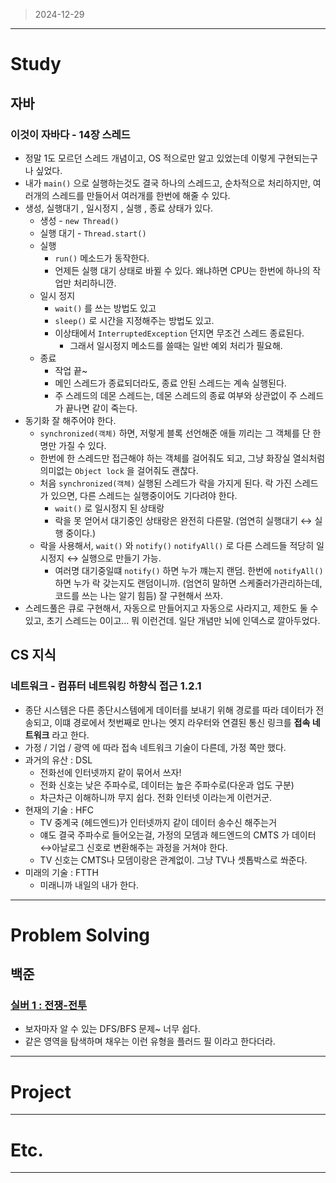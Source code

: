 > 2024-12-29
> 

---

# Study

## 자바

### 이것이 자바다 - 14장 스레드

- 정말 1도 모르던 스레드 개념이고, OS 적으로만 알고 있었는데 이렇게 구현되는구나 싶었다.
- 내가 `main()` 으로 실행하는것도 결국 하나의 스레드고, 순차적으로 처리하지만, 여러개의 스레드를 만들어서 여러개를 한번에 해줄 수 있다.
- 생성, 실행대기 , 일시정지 , 실행 , 종료 상태가 있다.
    - 생성 - `new Thread()`
    - 실행 대기 - `Thread.start()`
    - 실행
        - `run()` 메소드가 동작한다.
        - 언제든 실행 대기 상태로 바뀔 수 있다. 왜냐하면 CPU는 한번에 하나의 작업만 처리하니깐.
    - 일시 정지
        - `wait()` 를 쓰는 방법도 있고
        - `sleep()` 로 시간을 지정해주는 방법도 있고.
        - 이상태에서 `InterruptedException` 던지면 무조건 스레드 종료된다.
            - 그래서 일시정지 메소드를 쓸때는 일반 예외 처리가 필요해.
    - 종료
        - 작업 끝~
        - 메인 스레드가 종료되더라도, 종료 안된 스레드는 계속 실행된다.
        - 주 스레드의 데몬 스레드는, 데몬 스레드의 종료 여부와 상관없이 주 스레드가 끝나면 같이 죽는다.
- 동기화 잘 해주어야 한다.
    - `synchronized(객체)` 하면, 저렇게 블록 선언해준 애들 끼리는 그 객체를 단 한명만 가질 수 있다.
    - 한번에 한 스레드만 접근해야 하는 객체를 걸어줘도 되고, 그냥 화장실 열쇠처럼 의미없는 `Object lock` 을 걸어줘도 괜찮다.
    - 처음 `synchronized(객체)` 실행된 스레드가 락을 가지게 된다. 락 가진 스레드가 있으면, 다른 스레드는 실행중이어도 기다려야 한다.
        - `wait()` 로 일시정지 된 상태랑
        - 락을 못 얻어서 대기중인 상태랑은 완전히 다른말. (엄연히 실행대기 ↔ 실행 중이다.)
    - 락을 사용해서, `wait()` 와 `notify()` `notifyAll()` 로 다른 스레드들 적당히 일시정지 ↔ 실행으로 만들기 가능.
        - 여러명 대기중일떄 `notify()` 하면 누가 꺠는지 랜덤. 한번에 `notifyAll()` 하면 누가 락 갖는지도 랜덤이니까. (엄연히 말하면 스케줄러가관리하는데, 코드를 쓰는 나는 알기 힘듬) 잘 구현해서 쓰자.
- 스레드풀은 큐로 구현해서, 자동으로 만들어지고 자동으로 사라지고, 제한도 둘 수 있고, 초기 스레드는 0이고… 뭐 이런건데. 일단 개념만 뇌에 인덱스로 깔아두었다.

## CS 지식

### 네트워크 - 컴퓨터 네트워킹 하향식 접근 1.2.1

- 종단 시스템은 다른 종단시스템에게 데이터를 보내기 위해 경로를 따라 데이터가 전송되고, 이떄 경로에서 첫번째로 만나는 엣지 라우터와 연결된 통신 링크를 **접속 네트워크** 라고 한다.
- 가정 / 기업 / 광역 에 따라 접속 네트워크 기술이 다른데, 가정 쪽만 했다.
- 과거의 유산 : DSL
    - 전화선에 인터넷까지 같이 묶어서 쓰자!
    - 전화 신호는 낮은 주파수로, 데이터는 높은 주파수로(다운과 업도 구분)
    - 차근차근 이해하니까 무지 쉽다. 전화 인터넷 이라는게 이런거군.
- 현재의 기술 : HFC
    - TV 중계국 (헤드엔드)가 인터넷까지 같이 데이터 송수신 해주는거
    - 얘도 결국 주파수로 들어오는걸, 가정의 모뎀과 헤드엔드의 CMTS 가 데이터↔아날로그 신호로 변환해주는 과정을 거쳐야 한다.
    - TV 신호는 CMTS나 모뎀이랑은 관계없이. 그냥 TV나 셋톱박스로 쏴준다.
- 미래의 기술 : FTTH
    - 미래니까 내일의 내가 한다.

---

# Problem Solving

## 백준

### [실버 1 : 전쟁-전투](https://www.acmicpc.net/problem/1303)

- 보자마자 알 수 있는 DFS/BFS 문제~ 너무 쉽다.
- 같은 영역을 탐색하며 채우는 이런 유형을 플러드 필 이라고 한다더라.

---

# Project

---

# Etc.

---
